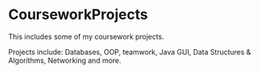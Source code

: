 # CourseworkProjects
This includes some of my coursework projects.

Projects include: Databases, OOP, teamwork,
Java GUI, Data Structures & Algorithms,
Networking and more.
